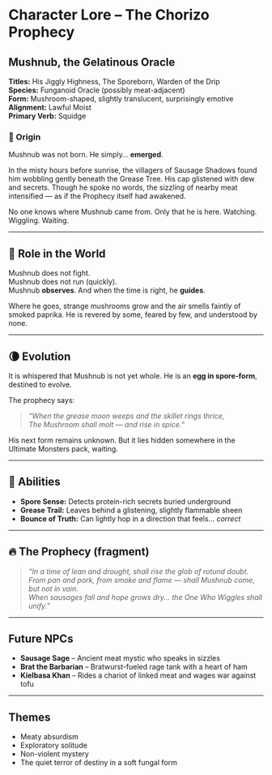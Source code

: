 # Character Lore – The Chorizo Prophecy

## Mushnub, the Gelatinous Oracle

**Titles:** His Jiggly Highness, The Sporeborn, Warden of the Drip  
**Species:** Funganoid Oracle (possibly meat-adjacent)  
**Form:** Mushroom-shaped, slightly translucent, surprisingly emotive  
**Alignment:** Lawful Moist  
**Primary Verb:** Squidge

### 🌱 Origin

Mushnub was not born. He simply… **emerged**.

In the misty hours before sunrise, the villagers of Sausage Shadows found him wobbling gently beneath the Grease Tree. His cap glistened with dew and secrets. Though he spoke no words, the sizzling of nearby meat intensified — as if the Prophecy itself had awakened.

No one knows where Mushnub came from. Only that he is here. Watching. Wiggling. Waiting.

---

## 🔮 Role in the World

Mushnub does not fight.  
Mushnub does not run (quickly).  
Mushnub **observes**. And when the time is right, he **guides**.

Where he goes, strange mushrooms grow and the air smells faintly of smoked paprika. He is revered by some, feared by few, and understood by none.

---

## 🌘 Evolution

It is whispered that Mushnub is not yet whole. He is an **egg in spore-form**, destined to evolve.

The prophecy says:
> *“When the grease moon weeps and the skillet rings thrice,  
> The Mushroom shall molt — and rise in spice.”*

His next form remains unknown. But it lies hidden somewhere in the Ultimate Monsters pack, waiting.

---

## 🍖 Abilities

- **Spore Sense:** Detects protein-rich secrets buried underground  
- **Grease Trail:** Leaves behind a glistening, slightly flammable sheen  
- **Bounce of Truth:** Can lightly hop in a direction that feels... *correct*

---

## 🔥 The Prophecy (fragment)

> *“In a time of lean and drought, shall rise the glob of rotund doubt.  
> From pan and pork, from smoke and flame — shall Mushnub come, but not in vain.  
> When sausages fall and hope grows dry... the One Who Wiggles shall unify.”*

---

## Future NPCs

- **Sausage Sage** – Ancient meat mystic who speaks in sizzles  
- **Brat the Barbarian** – Bratwurst-fueled rage tank with a heart of ham  
- **Kielbasa Khan** – Rides a chariot of linked meat and wages war against tofu

---

## Themes

- Meaty absurdism  
- Exploratory solitude  
- Non-violent mystery  
- The quiet terror of destiny in a soft fungal form
